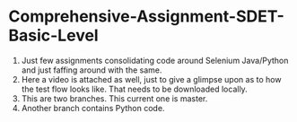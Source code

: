 # Comprehensive-Assignment-SDET-Basic-Level
1. Just few assignments consolidating code around Selenium Java/Python and just faffing around with the same.
2. Here a video is attached as well, just to give a glimpse upon as to how the test flow looks like. That needs to be downloaded locally.
3. This are two branches. This current one is master.
4. Another branch contains Python code. 

